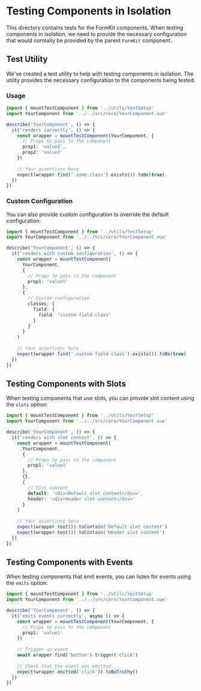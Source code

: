 # Testing Components in Isolation

This directory contains tests for the FormKit components. When testing components in isolation, we need to provide the necessary configuration that would normally be provided by the parent `FormKit` component.

## Test Utility

We've created a test utility to help with testing components in isolation. The utility provides the necessary configuration to the components being tested.

### Usage

```typescript
import { mountTestComponent } from '../utils/testSetup'
import YourComponent from '../../src/core/YourComponent.vue'

describe('YourComponent', () => {
  it('renders correctly', () => {
    const wrapper = mountTestComponent(YourComponent, {
      // Props to pass to the component
      prop1: 'value1',
      prop2: 'value2'
    })
    
    // Your assertions here
    expect(wrapper.find('.some-class').exists()).toBe(true)
  })
})
```

### Custom Configuration

You can also provide custom configuration to override the default configuration:

```typescript
import { mountTestComponent } from '../utils/testSetup'
import YourComponent from '../../src/core/YourComponent.vue'

describe('YourComponent', () => {
  it('renders with custom configuration', () => {
    const wrapper = mountTestComponent(
      YourComponent,
      {
        // Props to pass to the component
        prop1: 'value1'
      },
      {
        // Custom configuration
        classes: {
          field: {
            field: 'custom-field-class'
          }
        }
      }
    )
    
    // Your assertions here
    expect(wrapper.find('.custom-field-class').exists()).toBe(true)
  })
})
```

## Testing Components with Slots

When testing components that use slots, you can provide slot content using the `slots` option:

```typescript
import { mountTestComponent } from '../utils/testSetup'
import YourComponent from '../../src/core/YourComponent.vue'

describe('YourComponent', () => {
  it('renders with slot content', () => {
    const wrapper = mountTestComponent(
      YourComponent,
      {
        // Props to pass to the component
        prop1: 'value1'
      },
      {},
      {
        // Slot content
        default: '<div>Default slot content</div>',
        header: '<div>Header slot content</div>'
      }
    )
    
    // Your assertions here
    expect(wrapper.text()).toContain('Default slot content')
    expect(wrapper.text()).toContain('Header slot content')
  })
})
```

## Testing Components with Events

When testing components that emit events, you can listen for events using the `emits` option:

```typescript
import { mountTestComponent } from '../utils/testSetup'
import YourComponent from '../../src/core/YourComponent.vue'

describe('YourComponent', () => {
  it('emits events correctly', async () => {
    const wrapper = mountTestComponent(YourComponent, {
      // Props to pass to the component
      prop1: 'value1'
    })
    
    // Trigger an event
    await wrapper.find('button').trigger('click')
    
    // Check that the event was emitted
    expect(wrapper.emitted('click')).toBeTruthy()
  })
}) 